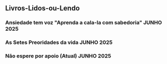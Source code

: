 ## Livros-Lidos-ou-Lendo

### Ansiedade tem voz "Aprenda a cala-la com sabedoria" JUNHO 2025

### As Setes Preoridades da vida  JUNHO 2025

### Não espere por apoio (Atual) JUNHO 2025
